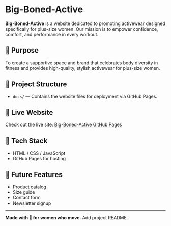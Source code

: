 # Big-Boned-Active

**Big-Boned-Active** is a website dedicated to promoting activewear designed specifically for plus-size women. Our mission is to empower confidence, comfort, and performance in every workout.

## 🌟 Purpose

To create a supportive space and brand that celebrates body diversity in fitness and provides high-quality, stylish activewear for plus-size women.

## 📁 Project Structure

- `docs/` — Contains the website files for deployment via GitHub Pages.

## 🚀 Live Website

Check out the live site: [Big-Boned-Active GitHub Pages](https://ryanst-16.github.io/Big-Boned-Active/)

## 🔧 Tech Stack

- HTML / CSS / JavaScript
- GitHub Pages for hosting

## 📌 Future Features

- Product catalog
- Size guide
- Contact form
- Newsletter signup

---

**Made with 💪 for women who move.**
Add project README.
